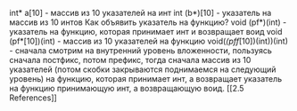 int* a[10] - массив из 10 указателей на инт
int (b*)[10] - указатель на массив из 10 интов
Как объявить указатель на функцию?
void (pf*)(int) - указатель на функцию, которая принимает инт и возвращает воид
void (pf*[10])(int) - массив из 10 указателей на функцию
void(*(pff*[10])(int))(int) - сначала смотрим на внутренний уровень вложенности, пользуясь сначала постфикс, потом префикс, тогда сначала массив из 10 указателей (потом скобки закрываются поднимаемся на следующий уровень) на функцию, которая принимает инт, а возвращает указатель на функцию принимающую инт, а возвращающую воид.
[[2.5 References]]
